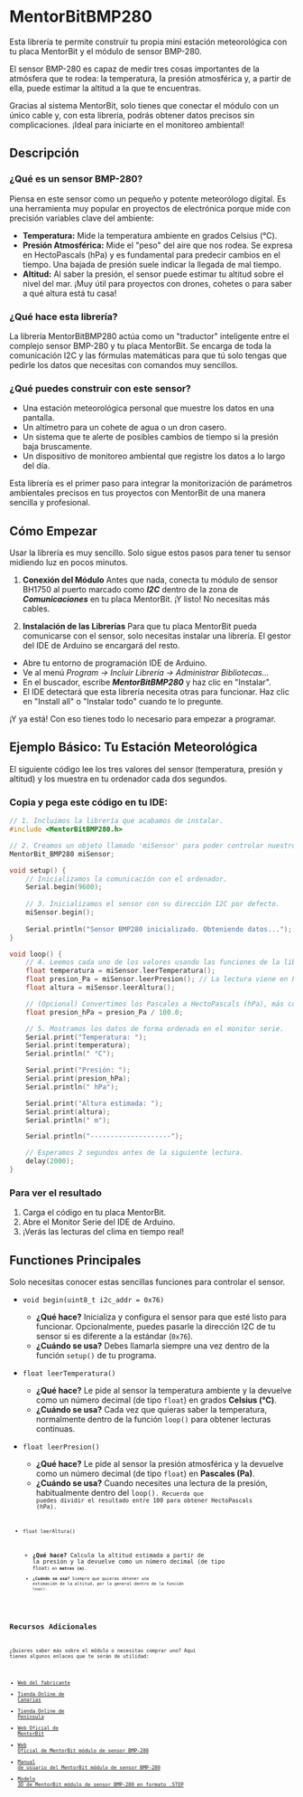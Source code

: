 # MentorBitBMP280
Esta librería te permite construir tu propia mini estación meteorológica con tu placa MentorBit y el módulo de sensor BMP-280.

El sensor BMP-280 es capaz de medir tres cosas importantes de la atmósfera que te rodea: la temperatura, la presión atmosférica y, a partir de ella, puede estimar la altitud a la que te encuentras.

Gracias al sistema MentorBit, solo tienes que conectar el módulo con un único cable y, con esta librería, podrás obtener datos precisos sin complicaciones. ¡Ideal para iniciarte en el monitoreo ambiental!

## Descripción

### ¿Qué es un sensor BMP-280?
Piensa en este sensor como un pequeño y potente meteorólogo digital. Es una herramienta muy popular en proyectos de electrónica porque mide con precisión variables clave del ambiente:

- **Temperatura:** Mide la temperatura ambiente en grados Celsius (°C).
- **Presión Atmosférica:** Mide el "peso" del aire que nos rodea. Se expresa en HectoPascals (hPa) y es fundamental para predecir cambios en el tiempo. Una bajada de presión suele indicar la llegada de mal tiempo.
- **Altitud:** Al saber la presión, el sensor puede estimar tu altitud sobre el nivel del mar. ¡Muy útil para proyectos con drones, cohetes o para saber a qué altura está tu casa!

### ¿Qué hace esta librería?
La librería MentorBitBMP280 actúa como un "traductor" inteligente entre el complejo sensor BMP-280 y tu placa MentorBit. Se encarga de toda la comunicación I2C y las fórmulas matemáticas para que tú solo tengas que pedirle los datos que necesitas con comandos muy sencillos.

### ¿Qué puedes construir con este sensor?
- Una estación meteorológica personal que muestre los datos en una pantalla.
- Un altímetro para un cohete de agua o un dron casero.
- Un sistema que te alerte de posibles cambios de tiempo si la presión baja bruscamente.
- Un dispositivo de monitoreo ambiental que registre los datos a lo largo del día.

Esta librería es el primer paso para integrar la monitorización de parámetros ambientales precisos en tus proyectos con MentorBit de una manera sencilla y profesional.

## Cómo Empezar

Usar la librería es muy sencillo. Solo sigue estos pasos para tener tu sensor midiendo luz en pocos minutos.

1. **Conexión del Módulo**
Antes que nada, conecta tu módulo de sensor BH1750 al puerto marcado como ***I2C*** dentro de la zona de ***Comunicaciones*** en tu placa MentorBit. ¡Y listo! No necesitas más cables.

2. **Instalación de las Librerías**
Para que tu placa MentorBit pueda comunicarse con el sensor, solo necesitas instalar una librería. El gestor del IDE de Arduino se encargará del resto.

- Abre tu entorno de programación IDE de Arduino.
- Ve al menú *Program -> Incluir Librería -> Administrar Bibliotecas...*
- En el buscador, escribe ***MentorBitBMP280*** y haz clic en "Instalar".
- El IDE detectará que esta librería necesita otras para funcionar. Haz clic en "Install all" o "Instalar todo" cuando te lo pregunte.

¡Y ya está! Con eso tienes todo lo necesario para empezar a programar.

## Ejemplo Básico: Tu Estación Meteorológica
El siguiente código lee los tres valores del sensor (temperatura, presión y altitud) y los muestra en tu ordenador cada dos segundos.

### Copia y pega este código en tu IDE:

```c++
// 1. Incluimos la librería que acabamos de instalar.
#include <MentorBitBMP280.h>

// 2. Creamos un objeto llamado 'miSensor' para poder controlar nuestro BMP-280.
MentorBit_BMP280 miSensor;

void setup() {
    // Inicializamos la comunicación con el ordenador.
    Serial.begin(9600);
    
    // 3. Inicializamos el sensor con su dirección I2C por defecto.
    miSensor.begin();
    
    Serial.println("Sensor BMP280 inicializado. Obteniendo datos...");
}

void loop() {
    // 4. Leemos cada uno de los valores usando las funciones de la librería.
    float temperatura = miSensor.leerTemperatura();
    float presion_Pa = miSensor.leerPresion(); // La lectura viene en Pascales (Pa)
    float altura = miSensor.leerAltura();

    // (Opcional) Convertimos los Pascales a HectoPascals (hPa), más común en meteorología.
    float presion_hPa = presion_Pa / 100.0;

    // 5. Mostramos los datos de forma ordenada en el monitor serie.
    Serial.print("Temperatura: ");
    Serial.print(temperatura);
    Serial.println(" °C");

    Serial.print("Presión: ");
    Serial.print(presion_hPa);
    Serial.println(" hPa");

    Serial.print("Altura estimada: ");
    Serial.print(altura);
    Serial.println(" m");

    Serial.println("--------------------");

    // Esperamos 2 segundos antes de la siguiente lectura.
    delay(2000);
}
```
### Para ver el resultado
1. Carga el código en tu placa MentorBit.
2. Abre el Monitor Serie del IDE de Arduino.
3. ¡Verás las lecturas del clima en tiempo real!

## Functiones Principales
Solo necesitas conocer estas sencillas funciones para controlar el sensor.

- <code>void begin(uint8_t i2c_addr = 0x76)</code>
   - **¿Qué hace?** Inicializa y configura el sensor para que esté listo para funcionar. Opcionalmente, puedes pasarle la dirección I2C de tu sensor si es diferente a la estándar (<code>0x76</code>).
   - **¿Cuándo se usa?** Debes llamarla siempre una vez dentro de la función <code>setup()</code> de tu programa.

- <code>float leerTemperatura()</code>
   - **¿Qué hace?** Le pide al sensor la temperatura ambiente y la devuelve como un número decimal (de tipo <code>float</code>) en grados **Celsius (°C)**.
   - **¿Cuándo se usa?** Cada vez que quieras saber la temperatura, normalmente dentro de la función <code>loop()</code> para obtener lecturas continuas.

- <code>float leerPresion()</code>
   - **¿Qué hace?** Le pide al sensor la presión atmosférica y la devuelve como un número decimal (de tipo <code>float</code>) en **Pascales (Pa)**.
   - **¿Cuándo se usa?** Cuando necesites una lectura de la presión, habitualmente dentro del <code>loop()<code>. Recuerda que puedes dividir el resultado entre 100 para obtener HectoPascals (hPa).

- <code>float leerAltura()</code>
   - **¿Qué hace?** Calcula la altitud estimada a partir de la presión y la devuelve como un número decimal (de tipo <code>float<code>) en **metros (m)**.
   - **¿Cuándo se usa?** Siempre que quieras obtener una estimación de la altitud, por lo general dentro de la función <code>loop()<code>.

## Recursos Adicionales
¿Quieres saber más sobre el módulo o necesitas comprar uno? Aquí tienes algunos enlaces que te serán de utilidad:

- [Web del fabricante](https://digitalcodesign.com/)
- [Tienda Online de Canarias](https://canarias.digitalcodesign.com/shop)
- [Tienda Online de Península](https://digitalcodesign.com/shop)
- [Web Oficial de MentorBit](https://digitalcodesign.com/mentorbit)
- [Web Oficial de MentorBit módulo de sensor BMP-280](https://canarias.digitalcodesign.com/shop/00038843-mentorbit-modulo-de-sensor-bmp-280-8116)
- [Manual de usuario del MentorBit módulo de sensor BMP-280](https://drive.google.com/file/d/1rPk9sRrEuS1h55T5Gu-Q_wcZwsAK9I8Y/view?usp=drive_link)
- [Modelo 3D de MentorBit módulo de sensor BMP-280 en formato .STEP](https://drive.google.com/file/d/1ahaK9Wh--3zj3Uh9wiCGhiTeSYJQ1jN1/view?usp=drive_link)
